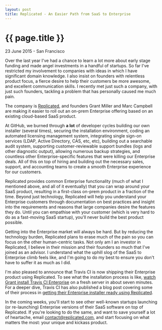 ```yaml
---
layout: post
title: Replicated - An Easier Path from SaaS to Enterprise
---
```


{{ page.title }}
================

<p class="meta">23 June 2015 - San Francisco</p>

Over the last year I've had a chance to learn a lot more about early stage
funding and made angel investments in a handful of startups. So far I've
restricted my involvement to companies with ideas in which I have significant
domain knowledge. I also insist on founders with relentless product focus, a
fierce desire to help their customers be more awesome, and excellent
communication skills. I recently met just such a company, with just such
founders, tackling a problem that has personally caused me much pain.

The company is [Replicated](http://replicated.com), and founders Grant Miller
and Marc Campbell are making it easier to roll out an on-prem Enterprise
offering based on an existing cloud-based SaaS product.

At GitHub, we burned through **a lot** of developer cycles building our own
installer (several times), securing the installation environment, coding an
automated licensing management system, integrating single sign-on services
(LDAP, Active Directory, CAS, etc, etc), building out a searchable audit system,
supporting customer-reviewable support bundles (logs and other diagnostic
output), allowing numerous backup strategies, and countless other
Enterprise-specific features that were killing our Enterprise deals. All of this
on top of hiring and building out the necessary sales, support, and accounting
teams to create a smooth Enterprise experience for our customers.

Replicated provides common Enterprise functionality (much of what I mentioned
above, and all of it eventually) that you can wrap around your SaaS product,
resulting in a first-class on-prem product in a fraction of the time. Beyond
just technology, Replicated will help you understand your Enterprise customers
through documentation on best practices and insight into the requirements and
reasons that large companies desire the features they do. Until you can
empathise with your customer (which is very hard to do as a fast-moving SaaS
startup), you'll never build the best product possible.

Getting into the Enterprise market will always be hard. But by reducing the
technology burden, Replicated plans to erase much of the pain so you can focus
on the other human-centric tasks. Not only am I an investor in Replicated, I
believe in their mission and their founders so much that I've joined as an
advisor. I understand what the uphill slog of the SaaS to Enterprise climb feels
like, and I'm going to do my best to ensure you don't have to suffer it as much
as I did.

I'm also pleased to announce that Travis CI is now shipping their Enterprise
product using Replicated. To see what the installation process is like, [watch
Grant install Travis CI
Enterprise](https://www.youtube.com/watch?v=ViN-qkcovL0&feature=youtu.be) on a
fresh server in about seven minutes. For a deeper dive, Travis CI has also
published a blog post covering some of their process in [getting their
Enterprise installer ready using
Replicated](http://blog.travis-ci.com/2015-06-19-how-we-improved-travis-ci-installation/).

In the coming weeks, you'll start to see other well-known startups launching (or
re-launching) Enterprise versions of their SaaS software on top of Replicated.
If you're looking to do the same, and want to save yourself a lot of heartache,
email [contact@replicated.com](mailto:contact@replicated.com), and start
focusing on what matters the most: your unique and kickass product.
